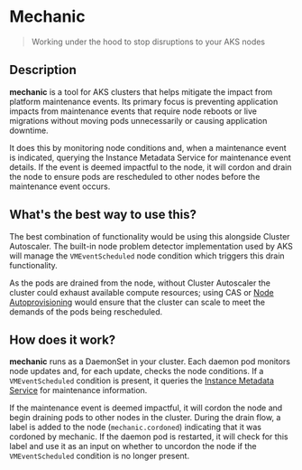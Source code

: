 # Mechanic

> Working under the hood to stop disruptions to your AKS nodes

## Description

**mechanic** is a tool for AKS clusters that helps mitigate the impact from platform maintenance events. Its primary focus
is preventing application impacts from maintenance events that require node reboots or live migrations without moving pods
unnecessarily or causing application downtime.

It does this by monitoring node conditions and, when a maintenance event is indicated, querying the Instance Metadata Service
for maintenance event details. If the event is deemed impactful to the node, it will cordon and drain the node to ensure 
pods are rescheduled to other nodes before the maintenance event occurs.

## What's the best way to use this?

The best combination of functionality would be using this alongside Cluster Autoscaler. The built-in node problem detector
implementation used by AKS will manage the `VMEventScheduled` node condition which triggers this drain functionality.

As the pods are drained from the node, without Cluster Autoscaler the cluster could exhaust available compute resources;
using CAS or [Node Autoprovisioning](https://learn.microsoft.com/en-us/azure/aks/node-autoprovision?tabs=azure-cli) would 
ensure that the cluster can scale to meet the demands of the pods being rescheduled.

## How does it work?

**mechanic** runs as a DaemonSet in your cluster. Each daemon pod monitors node updates and, for each update, checks the 
node conditions. If a `VMEventScheduled` condition is present, it queries the [Instance Metadata Service](https://learn.microsoft.com/en-us/azure/virtual-machines/instance-metadata-service?tabs=linux) for maintenance
information.

If the maintenance event is deemed impactful, it will cordon the node and begin draining pods to other nodes in the cluster.
During the drain flow, a label is added to the node (`mechanic.cordoned`) indicating that it was cordoned by mechanic. If the daemon pod is restarted,
it will check for this label and use it as an input on whether to uncordon the node if the `VMEventScheduled` condition is
no longer present.
